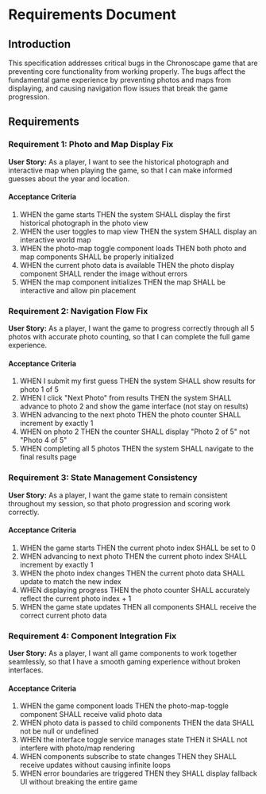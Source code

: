 # Requirements Document

## Introduction

This specification addresses critical bugs in the Chronoscape game that are preventing core functionality from working properly. The bugs affect the fundamental game experience by preventing photos and maps from displaying, and causing navigation flow issues that break the game progression.

## Requirements

### Requirement 1: Photo and Map Display Fix

**User Story:** As a player, I want to see the historical photograph and interactive map when playing the game, so that I can make informed guesses about the year and location.

#### Acceptance Criteria

1. WHEN the game starts THEN the system SHALL display the first historical photograph in the photo view
2. WHEN the user toggles to map view THEN the system SHALL display an interactive world map
3. WHEN the photo-map toggle component loads THEN both photo and map components SHALL be properly initialized
4. WHEN the current photo data is available THEN the photo display component SHALL render the image without errors
5. WHEN the map component initializes THEN the map SHALL be interactive and allow pin placement

### Requirement 2: Navigation Flow Fix

**User Story:** As a player, I want the game to progress correctly through all 5 photos with accurate photo counting, so that I can complete the full game experience.

#### Acceptance Criteria

1. WHEN I submit my first guess THEN the system SHALL show results for photo 1 of 5
2. WHEN I click "Next Photo" from results THEN the system SHALL advance to photo 2 and show the game interface (not stay on results)
3. WHEN advancing to the next photo THEN the photo counter SHALL increment by exactly 1
4. WHEN on photo 2 THEN the counter SHALL display "Photo 2 of 5" not "Photo 4 of 5"
5. WHEN completing all 5 photos THEN the system SHALL navigate to the final results page

### Requirement 3: State Management Consistency

**User Story:** As a player, I want the game state to remain consistent throughout my session, so that photo progression and scoring work correctly.

#### Acceptance Criteria

1. WHEN the game starts THEN the current photo index SHALL be set to 0
2. WHEN advancing to next photo THEN the current photo index SHALL increment by exactly 1
3. WHEN the photo index changes THEN the current photo data SHALL update to match the new index
4. WHEN displaying progress THEN the photo counter SHALL accurately reflect the current photo index + 1
5. WHEN the game state updates THEN all components SHALL receive the correct current photo data

### Requirement 4: Component Integration Fix

**User Story:** As a player, I want all game components to work together seamlessly, so that I have a smooth gaming experience without broken interfaces.

#### Acceptance Criteria

1. WHEN the game component loads THEN the photo-map-toggle component SHALL receive valid photo data
2. WHEN photo data is passed to child components THEN the data SHALL not be null or undefined
3. WHEN the interface toggle service manages state THEN it SHALL not interfere with photo/map rendering
4. WHEN components subscribe to state changes THEN they SHALL receive updates without causing infinite loops
5. WHEN error boundaries are triggered THEN they SHALL display fallback UI without breaking the entire game